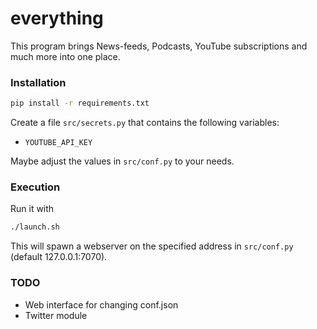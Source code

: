 # everything
This program brings News-feeds, Podcasts, YouTube subscriptions and much more into one place.

### Installation
```sh
pip install -r requirements.txt
```

Create a file `src/secrets.py` that contains the following variables:
- `YOUTUBE_API_KEY`

Maybe adjust the values in `src/conf.py` to your needs.

### Execution
Run it with
```sh
./launch.sh
```

This will spawn a webserver on the specified address in `src/conf.py` (default 127.0.0.1:7070).

### TODO
- Web interface for changing conf.json
- Twitter module
